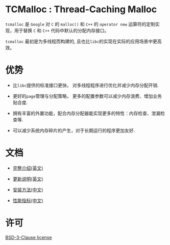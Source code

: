# TCMalloc : Thread-Caching Malloc

  `tcmalloc` 是 `Google` 对 `C` 的 `malloc()` 和 `C++` 的 `operator new` 运算符的定制实现，用于替换 `C` 和 `C++` 代码中默认的分配内存接口。 
  
  `tcmalloc` 最初是为多线程而构建的, 且也比`libc`的实现在实际的应用场景中更高效。

# 优势

  * 比`libc`提供的标准接口更快， 对多线程程序进行优化并减少内存分配开销.

  * 更好的`page`管理与分配策略， 更多的配置参数可以减少内存浪费、增加业务贴合度.

  * 拥有丰富的外置功能，配合内存分配器能实现更多的特性：内存检查、泄漏检查等.

  * 可以减少系统内存碎片的产生，对于长期运行的程序更加友好.

# 文档

  * [完整介绍(英文)](https://gperftools.github.io/gperftools/tcmalloc.html)

  * [更新说明(英文)](https://raw.githubusercontent.com/gperftools/gperftools/master/NEWS)

  * [安装方法(中文)](build.md)

  * [性能指标(中文)](performance.md)

# 许可

  [BSD-3-Clause license](https://raw.githubusercontent.com/gperftools/gperftools/master/COPYING)
